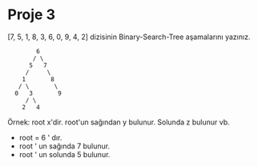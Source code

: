 # Proje 3
[7, 5, 1, 8, 3, 6, 0, 9, 4, 2] dizisinin Binary-Search-Tree aşamalarını yazınız.

            6
           / \
          5   7
         /     \
        1       8
       / \       \
      0   3       9
         / \
        2   4


Örnek: root x'dir. root'un sağından y bulunur. Solunda z bulunur vb.

* root = 6 ' dır.
* root ' un sağında 7 bulunur.
* root ' un solunda 5 bulunur.

